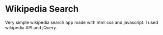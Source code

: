 # Wikipedia Search
Very simple wikipedia search app made with html css and javascript. I used wikipedia API and jQuery.